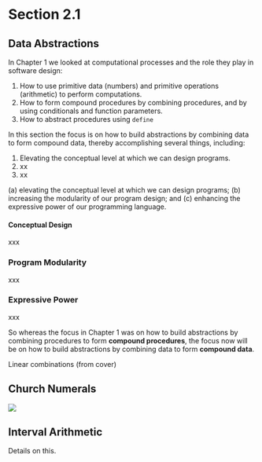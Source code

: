 Section 2.1
=========== 

Data Abstractions
----------------- 

In Chapter 1 we looked at computational processes and the role they play in software design:

<ol>
 <li>How to use primitive data (numbers) and primitive operations (arithmetic) to perform computations.</li>
 <li>How to form compound procedures by combining procedures, and by using conditionals and function parameters.</li>
 <li>How to abstract procedures using <code>define</code></li>
</ol>

In this section the focus is on how to build abstractions by combining data to form compound data, thereby accomplishing several things, including:

<ol>
 <li>Elevating the conceptual level at which we can design programs.</li>
 <li>xx</li>
 <li>xx</li>
</ol>
 (a) elevating the conceptual level at which we can design programs; (b) increasing the modularity of our program design; and (c) enhancing the expressive power of our programming language.

#### Conceptual Design

xxx

### Program Modularity

xxx

### Expressive Power

xxx

So whereas the focus in Chapter 1 was on how to build abstractions by combining procedures to form **compound procedures**, the focus now will be on how to build abstractions by combining data to form **compound data**.

Linear combinations (from cover)

Church Numerals
--------------- 

[![](http://farm7.static.flickr.com/6092/6235068644_6f4f76bba8.jpg)](http://farm7.static.flickr.com/6092/6235068644_6f4f76bba8.jpg)

Interval Arithmetic
------------------- 

Details on this.